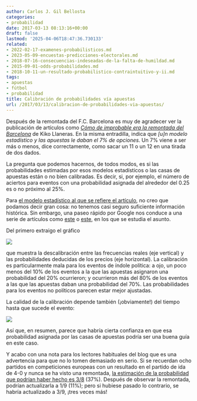```yaml
---
author: Carlos J. Gil Bellosta
categories:
- probabilidad
date: 2017-03-13 08:13:16+00:00
draft: false
lastmod: '2025-04-06T18:47:36.730133'
related:
- 2022-02-17-examenes-probabilisticos.md
- 2023-05-09-encuestas-predicciones-electorales.md
- 2018-07-16-consecuencias-indeseadas-de-la-falta-de-humildad.md
- 2015-09-01-odds-probabilidades.md
- 2018-10-11-un-resultado-probabilistico-contraintuitivo-y-ii.md
tags:
- apuestas
- fútbol
- probabilidad
title: Calibración de probabilidades vía apuestas
url: /2017/03/13/calibracion-de-probabilidades-via-apuestas/
---
```


Después de la remontada del F.C. Barcelona es muy de agradecer ver la publicación de artículos como [_Cómo de improbable era la remontada del Barcelona_](http://politica.elpais.com/politica/2017/03/09/ratio/1489084524_912833.html) de Kiko Llaneras. En la misma entradilla, indica que _[u]n modelo estadístico y las apuestas le daban el 7% de opciones_. Un 7% viene a ser más o menos, dice correctamente, como sacar un 11 o un 12 en una tirada de dos dados.

La pregunta que podemos hacernos, de todos modos, es si las probabilidades estimadas por esos modelos estadísticos o las casas de apuestas están o no bien calibradas. Es decir, si, por ejemplo, el número de aciertos para eventos con una probabilidad asignada del alrededor del 0.25 es o no próximo al 25%.

Para [el modelo estadístico al que se refiere el artículo](https://projects.fivethirtyeight.com/soccer-predictions/champions-league/), no creo que podamos decir gran cosa: no tenemos casi seguro suficiente información histórica. Sin embargo, una paseo rápido por Google nos conduce a una serie de artículos como [este](http://lkm.fri.uni-lj.si/uploads/eriks/Strumbelj_WorkingPaper2013.pdf) o [este](https://faculty.fuqua.duke.edu/~clemen/bio/Published%20Papers/45.PredictionMarkets-Page&Clemen-EJ-2013.pdf), en los que se estudia el asunto.

Del primero extraigo el gráfico

![](/wp-uploads/2017/03/calibration_bets_00.png#center)

que muestra la descalibración entre las frecuencias reales (eje vertical) y las probabilidades deducidas de los precios (eje horizontal). La calibración es particularmente mala para los eventos de índole política: a ojo, un poco menos del 10% de los eventos a la que las apuestas asignaron una probabilidad del 20% ocurrieron; y ocurrieron más del 80% de los eventos a las que las apuestas daban una probabilidad del 70%. Las probabilidades para los eventos no políticos parecen estar mejor ajustadas.

La calidad de la calibración depende también (¡obviamente!) del tiempo hasta que sucede el evento:

![](/wp-uploads/2017/03/calibration_bets_01.png#center)

Así que, en resumen, parece que habría cierta confianza en que esa probabilidad asignada por las casas de apuestas podría ser una buena guía en este caso.

Y acabo con una nota para los lectores habituales del blog que es una advertencia para que no lo tomen demasiado en serio. Si se recuerdan ocho partidos en competiciones europeas con un resultado en el partido de ida de 4-0 y nunca se ha visto una remontada, [la estimación de la probabilidad que podrían haber hecho es 3/8](https://datanalytics.com/2016/11/30/la-regla-del-tres-para-estimar-la-probabilidad-de-un-evento-todavia-no-observado/) (37%). Después de observar la remontada, podrían actualizarla a 1/9 (11%); pero si hubiese pasado lo contrario, se habría actualizado a 3/9, ¡tres veces más!